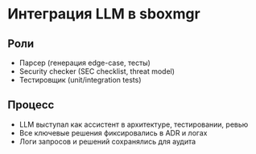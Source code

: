 # Интеграция LLM в sboxmgr

## Роли
- Парсер (генерация edge-case, тесты)
- Security checker (SEC checklist, threat model)
- Тестировщик (unit/integration tests)

## Процесс
- LLM выступал как ассистент в архитектуре, тестировании, ревью
- Все ключевые решения фиксировались в ADR и логах
- Логи запросов и решений сохранялись для аудита
